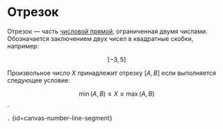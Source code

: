 # Отрезок

Отрезок — часть [числовой прямой](number-line.md), ограниченная двумя числами. Обозначается заключением двух чисел в
квадратные скобки, например:

$$[-3,5]$$

Произвольное число $X$ принадлежит отрезку $[A, B]$ если выполняется следующее условие:

$$\min(A,B) \leq X \leq \max(A,B)$$.

```.``` {id=canvas-number-line-segment}